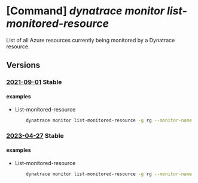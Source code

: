 # [Command] _dynatrace monitor list-monitored-resource_

List of all Azure resources currently being monitored by a Dynatrace resource.

## Versions

### [2021-09-01](/Resources/mgmt-plane/L3N1YnNjcmlwdGlvbnMve30vcmVzb3VyY2Vncm91cHMve30vcHJvdmlkZXJzL2R5bmF0cmFjZS5vYnNlcnZhYmlsaXR5L21vbml0b3JzL3t9L2xpc3Rtb25pdG9yZWRyZXNvdXJjZXM=/2021-09-01.xml) **Stable**

<!-- mgmt-plane /subscriptions/{}/resourcegroups/{}/providers/dynatrace.observability/monitors/{}/listmonitoredresources 2021-09-01 -->

#### examples

- List-monitored-resource
    ```bash
        dynatrace monitor list-monitored-resource -g rg --monitor-name monitor
    ```

### [2023-04-27](/Resources/mgmt-plane/L3N1YnNjcmlwdGlvbnMve30vcmVzb3VyY2Vncm91cHMve30vcHJvdmlkZXJzL2R5bmF0cmFjZS5vYnNlcnZhYmlsaXR5L21vbml0b3JzL3t9L2xpc3Rtb25pdG9yZWRyZXNvdXJjZXM=/2023-04-27.xml) **Stable**

<!-- mgmt-plane /subscriptions/{}/resourcegroups/{}/providers/dynatrace.observability/monitors/{}/listmonitoredresources 2023-04-27 -->

#### examples

- List-monitored-resource
    ```bash
        dynatrace monitor list-monitored-resource -g rg --monitor-name monitor
    ```
